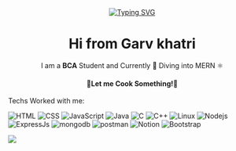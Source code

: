 

<!--
**garv5704/garv5704** is a ✨ _special_ ✨ repository because its `README.md` (this file) appears on your GitHub profile.

Here are some ideas to get you started:

- 🔭 I’m currently working on ...
- 🌱 I’m currently learning ...
- 👯 I’m looking to collaborate on ...
- 🤔 I’m looking for help with ...
- 💬 Ask me about ...
- 📫 How to reach me: ...
- 😄 Pronouns: ...
- ⚡ Fun fact: ...
-->

<div align="center">
  <a href="https://git.io/typing-svg"><img src="https://readme-typing-svg.demolab.com?font=Montserrat&weight=600&size=26&duration=3000&pause=1000&center=true&width=435&lines=Welcome+to+my+Profile!;Explore+Recent+Repositories" alt="Typing SVG" /></a>
  <h1>Hi from Garv khatri</h1>
  I am a <b>BCA</b> Student and Currently 🚀 Diving into MERN ⚛️
<h4>🥗Let me Cook Something!🥗</h4>
</div>

Techs Worked with me:

<div>
<p>
  <!-- HTML -->
  <img src="https://skillicons.dev/icons?i=html" alt="HTML" />
  
  <!-- CSS -->
  <img src="https://skillicons.dev/icons?i=css" alt="CSS" />
  
  <!-- JavaScript -->
  <img src="https://skillicons.dev/icons?i=javascript" alt="JavaScript" />
  
  <!-- Java -->
  <img src="https://skillicons.dev/icons?i=java" alt="Java" />
  
  <!-- C -->
  <img src="https://skillicons.dev/icons?i=c" alt="C" />
  
  <!-- C++ -->
  <img src="https://skillicons.dev/icons?i=cpp" alt="C++" />
  
  <!-- Linux -->
  <img src="https://skillicons.dev/icons?i=linux" alt="Linux" />
  
  <!-- NodeJs -->
  <img src="https://skillicons.dev/icons?i=nodejs" alt="Nodejs" />

  <!-- ExpressJs -->
  <img src="https://skillicons.dev/icons?i=expressjs" alt="ExpressJs" />

  <!-- MongoDB -->
  <img src="https://skillicons.dev/icons?i=mongodb" alt="mongodb" />

  <!-- PostMan -->
  <img src="https://skillicons.dev/icons?i=postman" alt="postman" />
  
  <!-- Notion -->
  <img src="https://skillicons.dev/icons?i=notion" alt="Notion" />
  
  <!-- Bootstrap -->
  <img src="https://skillicons.dev/icons?i=bootstrap" alt="Bootstrap" />
</p>
</div>

<a href="https://git.io/streak-stats"><img src="https://streak-stats.demolab.com?user=garvkhatrii&theme=cobalt"/></a>

